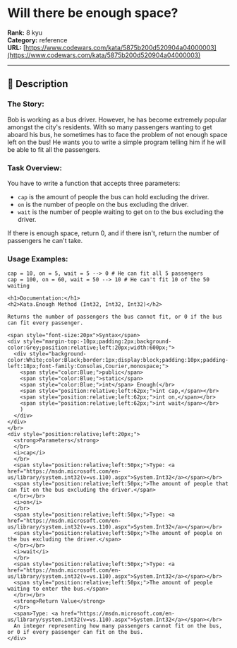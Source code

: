 # Will there be enough space?

**Rank:** 8 kyu  
**Category:** reference  
**URL:** [https://www.codewars.com/kata/5875b200d520904a04000003](https://www.codewars.com/kata/5875b200d520904a04000003)

---

## 📝 Description

### The Story:
Bob is working as a bus driver. However, he has become extremely popular amongst the city's residents. With so many passengers wanting to get aboard his bus, he sometimes has to face the problem of not enough space left on the bus! He wants you to write a simple program telling him if he will be able to fit all the passengers.

### Task Overview:

You have to write a function that accepts three parameters: 
* `cap` is the amount of people the bus can hold excluding the driver.
* `on` is the number of people on the bus excluding the driver.
* `wait` is the number of people waiting to get on to the bus excluding the driver.

If there is enough space, return 0, and if there isn't, return the number of passengers he can't take.

### Usage Examples:

```
cap = 10, on = 5, wait = 5 --> 0 # He can fit all 5 passengers
cap = 100, on = 60, wait = 50 --> 10 # He can't fit 10 of the 50 waiting
```

```if:csharp
<h1>Documentation:</h1>
<h2>Kata.Enough Method (Int32, Int32, Int32)</h2>

Returns the number of passengers the bus cannot fit, or 0 if the bus can fit every passenger.

<span style="font-size:20px">Syntax</span>
<div style="margin-top:-10px;padding:2px;background-color:Grey;position:relative;left:20px;width:600px;">
  <div style="background-color:White;color:Black;border:1px;display:block;padding:10px;padding-left:18px;font-family:Consolas,Courier,monospace;">
    <span style="color:Blue;">public</span>
    <span style="color:Blue;">static</span>
    <span style="color:Blue;">int</span> Enough(</br>
    <span style="position:relative;left:62px;">int cap,</span></br>
    <span style="position:relative;left:62px;">int on,</span></br>
    <span style="position:relative;left:62px;">int wait</span></br>
    )
  </div>
</div>
</br>
<div style="position:relative;left:20px;">
  <strong>Parameters</strong>
  </br>
  <i>cap</i>
  </br>
  <span style="position:relative;left:50px;">Type: <a href="https://msdn.microsoft.com/en-us/library/system.int32(v=vs.110).aspx">System.Int32</a></span></br>
  <span style="position:relative;left:50px;">The amount of people that can fit on the bus excluding the driver.</span>
  </br></br>
  <i>on</i>
  </br>
  <span style="position:relative;left:50px;">Type: <a href="https://msdn.microsoft.com/en-us/library/system.int32(v=vs.110).aspx">System.Int32</a></span></br>
  <span style="position:relative;left:50px;">The amount of people on the bus excluding the driver.</span>
  </br></br>
  <i>wait</i>
  </br>
  <span style="position:relative;left:50px;">Type: <a href="https://msdn.microsoft.com/en-us/library/system.int32(v=vs.110).aspx">System.Int32</a></span></br>
  <span style="position:relative;left:50px;">The amount of people waiting to enter the bus.</span>
  </br></br>
  <strong>Return Value</strong>
  </br>
  <span>Type: <a href="https://msdn.microsoft.com/en-us/library/system.int32(v=vs.110).aspx">System.Int32</a></span></br>
  An integer representing how many passengers cannot fit on the bus, or 0 if every passenger can fit on the bus.
</div>
```
